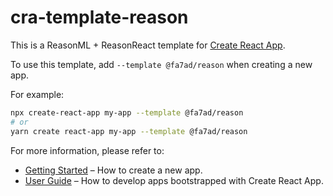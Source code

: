 # cra-template-reason

This is a ReasonML + ReasonReact template for [Create React App](https://github.com/facebook/create-react-app).

To use this template, add `--template @fa7ad/reason` when creating a new app.


For example:

```sh
npx create-react-app my-app --template @fa7ad/reason
# or
yarn create react-app my-app --template @fa7ad/reason
```


For more information, please refer to:

- [Getting Started](https://create-react-app.dev/docs/getting-started) – How to create a new app.
- [User Guide](https://create-react-app.dev) – How to develop apps bootstrapped with Create React App.

